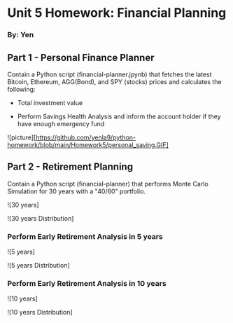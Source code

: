 # Unit 5 Homework: Financial Planning
### By: Yen

## Part 1 - Personal Finance Planner
Contain a Python script (financial-planner.jpynb) that fetches the latest Bitcoin, Ethereum, AGG(Bond), and SPY (stocks) prices and calculates the following:

* Total investment value

* Perform Savings Health Analysis and inform the account holder if they have enough emergency fund

![picture][https://github.com/yenla9/python-homework/blob/main/Homework5/personal_saving.GIF]

## Part 2 - Retirement Planning
Contain a Python script (financial-planner) that performs Monte Carlo Simulation for 30 years with a "40/60" portfolio.

![30 years]

![30 years Distribution]

### Perform Early Retirement Analysis in 5 years
![5 years]

![5 years Distribution]

### Perform Early Retirement Analysis in 10 years
![10 years]

![10 years Distribution]
